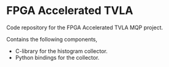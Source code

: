 # FPGA Accelerated TVLA
Code repository for the FPGA Accelerated TVLA MQP project.

Contains the following components,
* C-library for the histogram collector.
* Python bindings for the collector.